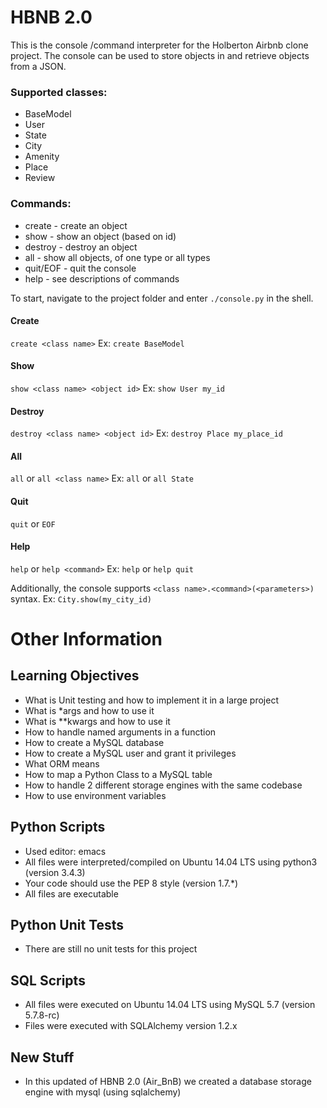 # HBNB 2.0

This is the console /command interpreter for the Holberton Airbnb clone project. The console can be used to store objects in and retrieve objects from a JSON.

### Supported classes:
* BaseModel
* User
* State
* City
* Amenity
* Place
* Review

### Commands:
* create - create an object
* show - show an object (based on id)
* destroy - destroy an object
* all - show all objects, of one type or all types
* quit/EOF - quit the console
* help - see descriptions of commands

To start, navigate to the project folder and enter `./console.py` in the shell.

#### Create
`create <class name>`
Ex:
`create BaseModel`

#### Show
`show <class name> <object id>`
Ex:
`show User my_id`

#### Destroy
`destroy <class name> <object id>`
Ex:
`destroy Place my_place_id`

#### All
`all` or `all <class name>`
Ex:
`all` or `all State`

#### Quit
`quit` or `EOF`

#### Help
`help` or `help <command>`
Ex:
`help` or `help quit`

Additionally, the console supports `<class name>.<command>(<parameters>)` syntax.
Ex:
`City.show(my_city_id)`

# Other Information
## Learning Objectives
* What is Unit testing and how to implement it in a large project
* What is *args and how to use it
* What is **kwargs and how to use it
* How to handle named arguments in a function
* How to create a MySQL database
* How to create a MySQL user and grant it privileges
* What ORM means
* How to map a Python Class to a MySQL table
* How to handle 2 different storage engines with the same codebase
* How to use environment variables
## Python Scripts
* Used editor: emacs
* All files were interpreted/compiled on Ubuntu 14.04 LTS using python3 (version 3.4.3)
* Your code should use the PEP 8 style (version 1.7.*)
* All files are executable
## Python Unit Tests
* There are still no unit tests for this project
## SQL Scripts
* All files were executed on Ubuntu 14.04 LTS using MySQL 5.7 (version 5.7.8-rc)
* Files were executed with SQLAlchemy version 1.2.x
## New Stuff
* In this updated of HBNB 2.0 (Air_BnB) we created a database storage engine with mysql (using sqlalchemy)
